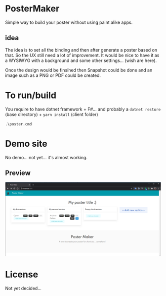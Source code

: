 # PosterMaker
Simple way to build your poster without using paint alike apps.

## idea
The idea is to set all the binding and then after generate a poster based on that. So the UX still need a lot of improvement. It would be nice to have it as a WYSIWYG with a background and some other settings... (wish are here). 

Once the design would be finsihed then Snapshot could be done and an image such as a PNG or PDF could be created.

# To run/build
You require to have dotnet framework + F#... and probably a `dotnet restore` (base directory) + `yarn install` (client folder)

```
.\poster.cmd
```

# Demo site
No demo... not yet... it's almost working.

## Preview
![PosterMaker](https://github.com/Nordes/PosterMaker/raw/master/trash-assets/ux-kindof.png)

# License
Not yet decided...